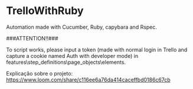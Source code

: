 # TrelloWithRuby
Automation made with Cucumber, Ruby, capybara and Rspec.

###ATTENTION!!###

To script works, please input a token (made with normal login in Trello and capture a cookie named Auth with developer mode) in features\step_definitions\page_objects\elements.



Explicação sobre o projeto: https://www.loom.com/share/c116ee6a76da414caceffbd0186c67cb

